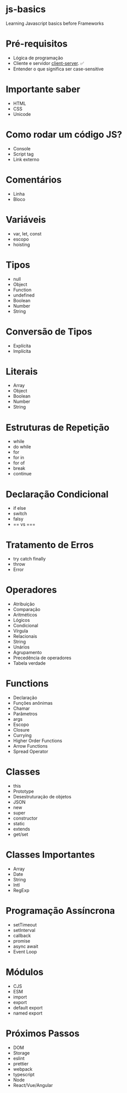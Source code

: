 # js-basics
Learning Javascript basics before Frameworks


# Pré-requisitos
* Lógica de programação
* Cliente e servidor [client-server](https://developer.mozilla.org/pt-BR/docs/Learn/Server-side/First_steps/Client-Server_overview). ✅
* Entender o que significa ser case-sensitive

# Importante saber
* HTML
* CSS
* Unicode

# Como rodar um código JS?
* Console
* Script tag
* Link externo

# Comentários
* Linha
* Bloco

# Variáveis
* var, let, const
* escopo
* hoisting

# Tipos
* null
* Object
* Function
* undefined
* Boolean
* Number
* String

# Conversão de Tipos
* Explícita
* Implícita

# Literais
* Array
* Object
* Boolean
* Number
* String

# Estruturas de Repetição
* while
* do while
* for
* for in
* for of
* break
* continue

# Declaração Condicional
* if else
* switch
* falsy
* == vs ===

# Tratamento de Erros
* try catch finally
* throw
* Error

# Operadores
* Atribuição
* Comparação
* Aritméticos
* Lógicos
* Condicional
* Vírgula
* Relacionais
* String
* Unários
* Agrupamento
* Precedência de operadores
* Tabela verdade

# Functions
* Declaração
* Funções anônimas
* Chamar
* Parâmetros
* args
* Escopo
* Closure
* Currying
* Higher Order Functions
* Arrow Functions
* Spread Operator

# Classes
* this
* Prototype
* Desestruturação de objetos
* JSON
* new
* super
* constructor
* static
* extends
* get/set

# Classes Importantes
* Array
* Date
* String
* Intl
* RegExp

# Programação Assíncrona
* setTimeout
* setInterval
* callback
* promise
* async await
* Event Loop

# Módulos
* CJS
* ESM
* import
* export
* default export
* named export

# Próximos Passos
* DOM
* Storage
* eslint
* prettier
* webpack
* typescript
* Node
* React/Vue/Angular
